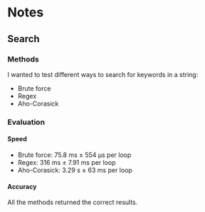 # Notes

## Search

### Methods

I wanted to test different ways to search for keywords in a string:

* Brute force
* Regex
* Aho-Corasick


### Evaluation

#### Speed

* Brute force: 75.8 ms ± 554 µs per loop
* Regex: 316 ms ± 7.91 ms per loop
* Aho-Corasick: 3.29 s ± 63 ms per loop

#### Accuracy
All the methods returned the correct results.
